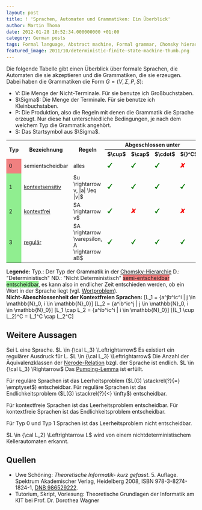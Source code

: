 ```yaml
---
layout: post
title: ! 'Sprachen, Automaten und Grammatiken: Ein Überblick'
author: Martin Thoma
date: 2012-01-28 10:52:34.000000000 +01:00
category: German posts
tags: Formal language, Abstract machine, Formal grammar, Chomsky hierarchy, Theoretical computer science, TGI
featured_image: 2011/10/deterministic-finite-state-machine-thumb.png
---
```

Die folgende Tabelle gibt einen Überblick über formale Sprachen, die Automaten die sie akzeptieren und die Grammatiken, die sie erzeugen. Dabei haben die Grammatiken die Form $G = (V, \Sigma, P, S)$:
<ul>
  <li>V: Die Menge der Nicht-Terminale. Für sie benutze ich Gro&szlig;buchstaben.</li>
  <li>$\Sigma$: Die Menge der Terminale. Für sie benutze ich Kleinbuchstaben.</li>
  <li>P: Die Produktion, also die Regeln mit denen die Grammatik die Sprache erzeugt. Nur diese hat unterschiedliche Bedingungen, je nach dem welchem Typ die Grammatik angeh&ouml;rt.</li>
  <li>S: Das Startsymbol aus $\Sigma$.</li>
</ul>

<table>
<tr>
<th rowspan="2">Typ</td>
<th rowspan="2">Bezeichnung</td>
<th rowspan="2">Regeln</td>
<th colspan="4">Abgeschlossen unter</td>
<th rowspan="2">Modell</td>
</tr>
<tr>
<th>$\cup$</th>
<th>$\cap$</th>
<th>$\cdot$</th>
<th>${}^C$</th>
</tr>
<tr>
<td style="background-color:#F08080;">0</td>
<td>semientscheidbar</td>
<td>alles</td>
<td><img src="../images/2012/01/yes.png" alt="yes" title="yes" width="13" height="13" class="size-full wp-image-12931" /></td>
<td><img src="../images/2012/01/yes.png" alt="yes" title="yes" width="13" height="13" class="size-full wp-image-12931" /></td>
<td><img src="../images/2012/01/yes.png" alt="yes" title="yes" width="13" height="13" class="size-full wp-image-12931" /></td>
<td><img src="../images/2012/01/no.png" alt="no" title="no" width="13" height="13" class="alignnone size-full wp-image-12961" /></td>
<td>D. <a href="http://de.wikipedia.org/wiki/Turingmaschine">Turingmaschine</a>, ND. Turingmaschine</td>
</tr>
<tr>
<td style="background-color:#90EE90;">1</td>
<td><a href="http://de.wikipedia.org/wiki/Kontextsensitive_Grammatik">kontextsensitiv</a></td>
<td>$u \rightarrow v, |a| \leq |v|$</td>
<td><img src="../images/2012/01/yes.png" alt="yes" title="yes" width="13" height="13" class="size-full wp-image-12931" /></td>
<td><img src="../images/2012/01/yes.png" alt="yes" title="yes" width="13" height="13" class="size-full wp-image-12931" /></td>
<td><img src="../images/2012/01/yes.png" alt="yes" title="yes" width="13" height="13" class="size-full wp-image-12931" /></td>
<td><img src="../images/2012/01/yes.png" alt="yes" title="yes" width="13" height="13" class="size-full wp-image-12931" /></td>
<td>(ND.?) L&auml;ngenbeschr&auml;nkter Automat</td>
</tr>
<tr>
<td style="background-color:#90EE90;">2</td>
<td><a href="http://de.wikipedia.org/wiki/Kontextfreie_Grammatik">kontextfrei</a></td>
<td>$A \rightarrow v$</td>
<td><img src="../images/2012/01/yes.png" alt="yes" title="yes" width="13" height="13" class="size-full wp-image-12931" /></td>
<td><img src="../images/2012/01/no.png" alt="no" title="no" width="13" height="13" class="alignnone size-full wp-image-12961" /></td>
<td><img src="../images/2012/01/yes.png" alt="yes" title="yes" width="13" height="13" class="size-full wp-image-12931" /></td>
<td><img src="../images/2012/01/no.png" alt="no" title="no" width="13" height="13" class="alignnone size-full wp-image-12961" /></td>
<td>ND. <a href="http://de.wikipedia.org/wiki/Kellerautomat">Kellerautomat</a></td>
</tr>
<tr>
<td style="background-color:#90EE90;">3</td>
<td><a href="http://de.wikipedia.org/wiki/Regul%C3%A4re_Grammatik">regul&auml;r</a></td>
<td>$A \rightarrow \varepsilon, A \rightarrow aB$</td>
<td><img src="../images/2012/01/yes.png" alt="yes" title="yes" width="13" height="13" class="size-full wp-image-12931" /></td>
<td><img src="../images/2012/01/yes.png" alt="yes" title="yes" width="13" height="13" class="size-full wp-image-12931" /></td>
<td><img src="../images/2012/01/yes.png" alt="yes" title="yes" width="13" height="13" class="size-full wp-image-12931" /></td>
<td><img src="../images/2012/01/yes.png" alt="yes" title="yes" width="13" height="13" class="size-full wp-image-12931" /></td>
<td><a href="http://de.wikipedia.org/wiki/Endlicher_Automat">Endliche Automaten</a> (<a href="http://de.wikipedia.org/wiki/Moore-Automat">Moore</a>, <a href="http://de.wikipedia.org/wiki/Mealy-Automat">Mealy</a>, <a href="http://de.wikipedia.org/wiki/Akzeptor_(Informatik)">Akzeptoren</a>)</td>
</tr>
</table>

<strong>Legende:</strong>
Typ.: Der Typ der Grammatik in der <a href="http://de.wikipedia.org/wiki/Chomsky-Hierarchie">Chomsky-Hierarchie</a>
D.: "Deterministisch"
ND.: "Nicht Deterministisch"
<span style="background-color:#F08080;">semi-entscheidbar</span>
<span style="background-color:#90EE90;">entscheidbar</span>, es kann also in endlicher Zeit entschieden werden, ob ein Wort in der Sprache liegt (vgl. <a href="http://de.wikipedia.org/wiki/Wortproblem">Wortproblem</a>).
<br/>
<strong>Nicht-Abeschlossenheit der Kontextfreien Sprachen:</strong>
<span markdown="0">\[L_1 = \{a^jb^ic^i | j \in \mathbb{N}_0, i \in \mathbb{N}_0\}\]</span>
<span markdown="0">\[L_2 = \{a^ib^ic^j | j \in \mathbb{N}_0, i \in \mathbb{N}_0\}\]</span>
<span markdown="0">\[L_1 \cap L_2 = \{a^ib^ic^i | i \in \mathbb{N}_0\}\]</span>
<span markdown="0">\[(L_1 \cup L_2)^C = L_1^C \cap L_2^C\]</span>

<h2>Weitere Aussagen</h2>
Sei L eine Sprache.
$L \in {\cal L_3} \Leftrightarrow$ Es existiert ein regul&auml;rer Ausdruck für L.
$L \in {\cal L_3} \Leftrightarrow$ Die Anzahl der &Auml;quivalenzklassen der <a href="http://de.wikipedia.org/wiki/Nerode-Relation">Nerode-Relation</a> bzgl. der Sprache ist endlich.
$L \in {\cal L_3} \Rightarrow$ Das <a href="../pumping-lemma/" title="Beweis durch Widerspruch: Eine Sprache ist nicht regul&auml;r (Pumping-Lemma)">Pumping-Lemma</a> ist erfüllt.

Für regul&auml;re Sprachen ist das Leerheitsproblem ($L(G) \stackrel{?}{=} \emptyset$) entscheidbar.
Für regul&auml;re Sprachen ist das Endlichkeitsproblem ($L(G) \stackrel{?}{<} \infty$) entscheidbar.

Für kontextfreie Sprachen ist das Leerheitsproblem entscheidbar.
Für kontextfreie Sprachen ist das Endlichkeitsproblem entscheidbar.

Für Typ 0 und Typ 1 Sprachen ist das Leerheitsproblem nicht entscheidbar.

$L \in {\cal L_2} \Leftrightarrow L$ wird von einem nichtdeterministischem Kellerautomaten erkannt.

<h2>Quellen</h2>
<ul>
    <li>Uwe Sch&ouml;ning: <i>Theoretische Informatik- kurz gefasst</i>. 5.&nbsp;Auflage. Spektrum Akademischer Verlag, Heidelberg <span style="white-space:nowrap;">2008</span>, ISBN 978-3-8274-1824-1, <span class="plainlinks-print"><a rel="nofollow" class="external text" href="http://d-nb.info/986529222">DNB 986529222</a></span>.</li>
    <li>Tutorium, Skript, Vorlesung: Theoretische Grundlagen der Informatik am KIT bei Prof. Dr. Dorothea Wagner</li>
</ul>
